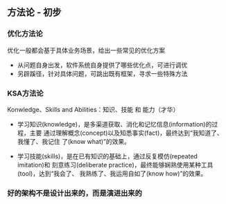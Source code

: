 ## 方法论 - 初步

### 优化方法论

优化一般都会基于具体业务场景，给出一些常见的优化方案

- 从问题自身出发，软件系统自身提供了哪些优化点，可进行调优
- 另辟蹊径，针对具体问题，可跳出既有框架，寻求一些特殊方法



### KSA方法论

Konwledge、Skills and Abilities：知识、技能 和 能力（才华）

- 学习知识(knowledge)，是多渠道获取、消化和记忆信息(information)的过程，主要 通过理解概念(concept)以及知悉事实(fact)，最终达到“我知道了、我懂了、我记住 了(know what)”的效果。

- 学习技能(skills)，是在已有知识的基础上，通过反复模仿(repeated imitation)和 刻意练习(deliberate practice)，最终能够娴熟使用某种工具(tool)，达到“我会了、 我熟练了、我运用自如了(know how)”的效果。



### 好的架构不是设计出来的，而是演进出来的
